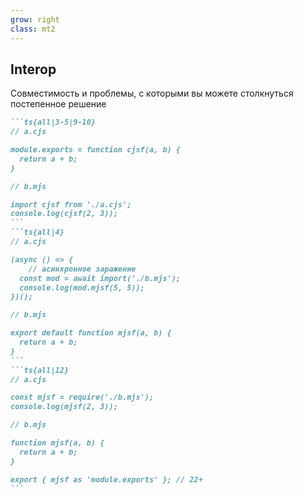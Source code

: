 ```yaml
---
grow: right
class: mt2
---
```


<h2>Interop</h2>

<span>Совместимость и <span v-mark.gray.linethrough="{at: 5, strokeWidth: 3, iterations: 4, roughness: 1.6, maxRandomnessOffset: 10, seed: 8 }" >проблемы, с которыми вы можете столкнуться</span> <span v-click="5" v-mark.green="{ at: 5, }">постепенное решение</span></span>

<div mt-10>

````md magic-move
```ts{all|3-5|9-10}
// a.cjs 

module.exports = function cjsf(a, b) {
  return a + b;
}

// b.mjs

import cjsf from './a.cjs';
console.log(cjsf(2, 3));
```
```ts{all|4}
// a.cjs 

(async () => {
    // асинхронное заражение
  const mod = await import('./b.mjs'); 
  console.log(mod.mjsf(5, 5));
})();

// b.mjs

export default function mjsf(a, b) {
  return a + b;
}
```
```ts{all|12}
// a.cjs 

const mjsf = require('./b.mjs');
console.log(mjsf(2, 3));

// b.mjs

function mjsf(a, b) {
  return a + b;
}

export { mjsf as 'module.exports' }; // 22+
```
````
</div>